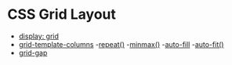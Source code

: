 # CSS Grid Layout

- [display: grid]()
- [grid-template-columns]()
    -[repeat()]()
    -[minmax()]()
    -[auto-fill]()
    -[auto-fit()]()
- [grid-gap]()